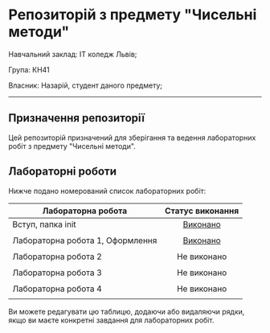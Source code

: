 # Репозиторій з предмету "Чисельні методи"
Навчальний заклад: ІТ коледж Львів;

Група: КН41

Власник: Назарій, студент даного предмету;

---
## Призначення репозиторії
Цей репозиторій призначений для зберігання та ведення лабораторних робіт з предмету "Чисельні методи".
## Лабораторні роботи

Нижче подано номерований список лабораторних робіт:

| Лабораторна робота               | Статус виконання                     |
|----------------------------------|:------------------------------------:|
| Вступ, папка init                | [Виконано](/init/README.md)          |
|                                  |                                      |
| Лабораторна робота 1, Оформлення | [Виконано](/1_lab/README.md)         |
|                                  |                                      |
| Лабораторна робота 2             | Не виконано                          |
|                                  |                                      |
| Лабораторна робота 3             | Не виконано                          |
|                                  |                                      |
| Лабораторна робота 4             | Не виконано                          |
|                                  |                                      |

Ви можете редагувати цю таблицю, додаючи або видаляючи рядки, якщо ви маєте конкретні завдання для лабораторних робіт.